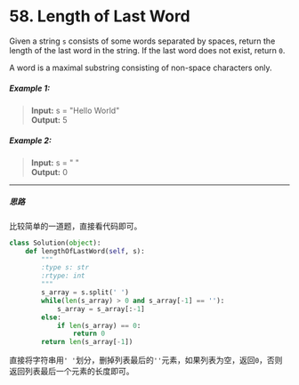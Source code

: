 # 58. Length of Last Word

Given a string `s` consists of some words separated by spaces, return the length of the last word in the string. If the last word does not exist, return `0`.

A word is a maximal substring consisting of non-space characters only.

##### **Example 1:**
> **Input:** s = "Hello World"  
> **Output:** 5

##### **Example 2:**
> **Input:** s = " "  
> **Output:** 0

---
##### 思路
比较简单的一道题，直接看代码即可。  
```python
class Solution(object):
    def lengthOfLastWord(self, s):
        """
        :type s: str
        :rtype: int
        """
        s_array = s.split(' ')
        while(len(s_array) > 0 and s_array[-1] == ''):
            s_array = s_array[:-1]
        else:
            if len(s_array) == 0:
                return 0
        return len(s_array[-1])
```
直接将字符串用`' '`划分，删掉列表最后的`''`元素，如果列表为空，返回`0`，否则返回列表最后一个元素的长度即可。